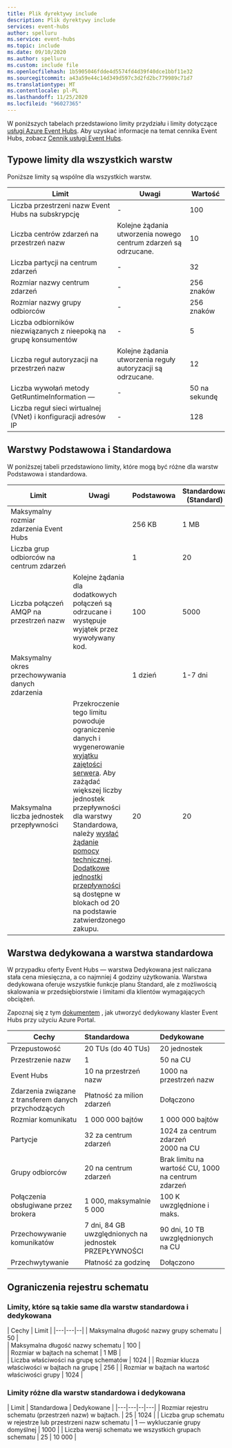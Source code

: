 ```yaml
---
title: Plik dyrektywy include
description: Plik dyrektywy include
services: event-hubs
author: spelluru
ms.service: event-hubs
ms.topic: include
ms.date: 09/10/2020
ms.author: spelluru
ms.custom: include file
ms.openlocfilehash: 1b5905046fdde4d5574fd4d39f40dce1bbf11e32
ms.sourcegitcommit: a43a59e44c14d349d597c3d2fd2bc779989c71d7
ms.translationtype: MT
ms.contentlocale: pl-PL
ms.lasthandoff: 11/25/2020
ms.locfileid: "96027365"
---
```

W poniższych tabelach przedstawiono limity przydziału i limity dotyczące [usługi Azure Event Hubs](https://azure.microsoft.com/services/event-hubs/). Aby uzyskać informacje na temat cennika Event Hubs, zobacz [Cennik usługi Event Hubs](https://azure.microsoft.com/pricing/details/event-hubs/).

## <a name="common-limits-for-all-tiers"></a>Typowe limity dla wszystkich warstw
Poniższe limity są wspólne dla wszystkich warstw. 

| Limit |  Uwagi | Wartość |
| --- |  --- | --- |
| Liczba przestrzeni nazw Event Hubs na subskrypcję |- |100 |
| Liczba centrów zdarzeń na przestrzeń nazw | Kolejne żądania utworzenia nowego centrum zdarzeń są odrzucane. |10 |
| Liczba partycji na centrum zdarzeń |- |32 |
| Rozmiar nazwy centrum zdarzeń |- | 256 znaków |
| Rozmiar nazwy grupy odbiorców |- | 256 znaków |
| Liczba odbiorników niezwiązanych z nieepoką na grupę konsumentów |- |5 |
| Liczba reguł autoryzacji na przestrzeń nazw | Kolejne żądania utworzenia reguły autoryzacji są odrzucane.|12 |
| Liczba wywołań metody GetRuntimeInformation — |  - | 50 na sekundę | 
| Liczba reguł sieci wirtualnej (VNet) i konfiguracji adresów IP | - | 128 | 


## <a name="basic-vs-standard-tiers"></a>Warstwy Podstawowa i Standardowa
W poniższej tabeli przedstawiono limity, które mogą być różne dla warstw Podstawowa i standardowa. 

| Limit | Uwagi | Podstawowa | Standardowa (Standard) |
|---|---|--|---|
| Maksymalny rozmiar zdarzenia Event Hubs| &nbsp; | 256 KB | 1 MB |
| Liczba grup odbiorców na centrum zdarzeń | &nbsp; |1 |20 |
| Liczba połączeń AMQP na przestrzeń nazw | Kolejne żądania dla dodatkowych połączeń są odrzucane i występuje wyjątek przez wywoływany kod. |100 |5000|
| Maksymalny okres przechowywania danych zdarzenia | &nbsp; |1 dzień |1-7 dni |
| Maksymalna liczba jednostek przepływności |Przekroczenie tego limitu powoduje ograniczenie danych i wygenerowanie [wyjątku zajętości serwera](/dotnet/api/microsoft.servicebus.messaging.serverbusyexception). Aby zażądać większej liczby jednostek przepływności dla warstwy Standardowa, należy [wysłać żądanie pomocy technicznej](../articles/azure-portal/supportability/how-to-create-azure-support-request.md). [Dodatkowe jednostki przepływności](../articles/event-hubs/event-hubs-auto-inflate.md) są dostępne w blokach od 20 na podstawie zatwierdzonego zakupu. |20 | 20 | 

## <a name="dedicated-tier-vs-standard-tier"></a>Warstwa dedykowana a warstwa standardowa
W przypadku oferty Event Hubs — warstwa Dedykowana jest naliczana stała cena miesięczna, a co najmniej 4 godziny użytkowania. Warstwa dedykowana oferuje wszystkie funkcje planu Standard, ale z możliwością skalowania w przedsiębiorstwie i limitami dla klientów wymagających obciążeń. 

Zapoznaj się z tym [dokumentem](../articles/event-hubs/event-hubs-dedicated-cluster-create-portal.md) , jak utworzyć dedykowany klaster Event Hubs przy użyciu Azure Portal.

| Cechy | Standardowa | Dedykowane |
| --- |:---|:---|
| Przepustowość | 20 TUs (do 40 TUs) | 20 jednostek |
| Przestrzenie nazw |  1 | 50 na CU |
| Event Hubs |  10 na przestrzeń nazw | 1000 na przestrzeń nazw |
| Zdarzenia związane z transferem danych przychodzących | Płatność za milion zdarzeń | Dołączono |
| Rozmiar komunikatu | 1 000 000 bajtów | 1 000 000 bajtów |
| Partycje | 32 za centrum zdarzeń | 1024 za centrum zdarzeń<br/>2000 na CU |
| Grupy odbiorców | 20 na centrum zdarzeń | Brak limitu na wartość CU, 1000 na centrum zdarzeń |
| Połączenia obsługiwane przez brokera | 1 000, maksymalnie 5 000 | 100 K uwzględnione i maks. |
| Przechowywanie komunikatów | 7 dni, 84 GB uwzględnionych na jednostek PRZEPŁYWNOŚCI | 90 dni, 10 TB uwzględnionych na CU |
| Przechwytywanie | Płatność za godzinę | Dołączono |


## <a name="schema-registry-limitations"></a>Ograniczenia rejestru schematu

### <a name="limits-that-are-the-same-for-standard-and-dedicated-tiers"></a>Limity, które są takie same dla warstw **standardowa** i **dedykowana** 
| Cechy | Limit | 
|---|---|--|
| Maksymalna długość nazwy grupy schematu | 50 |  
| Maksymalna długość nazwy schematu | 100 |    
| Rozmiar w bajtach na schemat | 1 MB |   
| Liczba właściwości na grupę schematów | 1024 |
| Rozmiar klucza właściwości w bajtach na grupę | 256 | 
| Rozmiar w bajtach na wartość właściwości grupy | 1024 | 


### <a name="limits-that-are-different-for-standard-and-dedicated-tiers"></a>Limity różne dla warstw **standardowa** i **dedykowana** 

| Limit | Standardowa | Dedykowane | 
|---|---|--|---|
| Rozmiar rejestru schematu (przestrzeń nazw) w bajtach. | 25 |  1024 |
| Liczba grup schematu w rejestrze lub przestrzeni nazw schematu | 1 — wykluczanie grupy domyślnej | 1000 |
| Liczba wersji schematu we wszystkich grupach schematu | 25 | 10 000 |